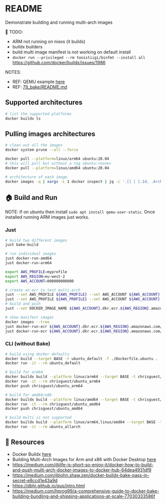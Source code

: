 # README

Demonstrate building and running multi-arch images

📝 TODO:

* ARM not running on nixos (it builds)
* buildx builders
* build multi image manifest is not working on default install
* `docker run --privileged --rm tonistiigi/binfmt --install all` https://github.com/docker/buildx/issues/1986

NOTES:

* REF: QEMU example [here](https://github.com/chrisguest75/sysadmin_examples/tree/master/16_qemu)  
* REF: [79_bake/README.md](../79_bake/README.md)

## Supported architectures  

```sh
# list the supported platforms
docker buildx ls   
```

## Pulling images architectures

```sh
# clean out all the images
docker system prune --all --force

docker pull --platform=linux/arm64 ubuntu:20.04 
# this will pull but without a tag ubuntu:<none>
docker pull --platform=linux/amd64 ubuntu:20.04 

# architecture of each image
docker images -q | xargs -L 1 docker inspect | jq -c '.[] | [.Id, .Architecture, .RepoTags[]]'
```

## 🏠 Build and Run

NOTE: If on ubuntu then install `sudo apt install qemu-user-static`.  Once installed running ARM images just works.  

### Just

```sh
# build two different images
just bake-build

# run individual images
just docker-run-amd64
just docker-run-arm64

export AWS_PROFILE=myprofile
export AWS_REGION=eu-west-2 
export AWS_ACCOUNT=000000000000

# create an ecr to test multi-arch
just --set AWS_PROFILE ${AWS_PROFILE} --set AWS_ACCOUNT ${AWS_ACCOUNT} ecr-create
just --set AWS_PROFILE ${AWS_PROFILE} --set AWS_ACCOUNT ${AWS_ACCOUNT} ecr-login
# build and push 
just --set DOCKER_IMAGE_NAME ${AWS_ACCOUNT}.dkr.ecr.${AWS_REGION}.amazonaws.com/55_multiarch --set DOCKER_IMAGE_TAG latest bake-build-push ubuntu-image-multi

# show manifest images 
docker images --tree
just docker-run-ecr ${AWS_ACCOUNT}.dkr.ecr.${AWS_REGION}.amazonaws.com/55_multiarch:latest "linux/amd64" 
just docker-run-ecr ${AWS_ACCOUNT}.dkr.ecr.${AWS_REGION}.amazonaws.com/55_multiarch:latest "linux/arm64" 
```

### CLI (without Bake)

```sh
# build using docker defaults
docker build --target BASE -t ubuntu_default -f ./Dockerfile.ubuntu .
docker run -it --rm ubuntu_default 

# build for arm64
docker buildx build --platform linux/arm64 --target BASE -t chrisguest/ubuntu_arm64 -f ./Dockerfile.ubuntu .
docker run -it --rm chrisguest/ubuntu_arm64 
docker push chrisguest/ubuntu_arm64  

# build for amd64/x86
docker buildx build --platform linux/amd64 --target BASE -t chrisguest/ubuntu_amd64 -f ./Dockerfile.ubuntu .
docker run -it --rm chrisguest/ubuntu_amd64 
docker push chrisguest/ubuntu_amd64 

# build multi is not supported 
docker buildx build --platform linux/arm64,linux/amd64 --target BASE -t ubuntu_allarch -f ./Dockerfile.ubuntu .
docker run -it --rm ubuntu_allarch
```

## 👀 Resources

* Docker Buildx [here](https://docs.docker.com/buildx/working-with-buildx/)
* Building Multi-Arch Images for Arm and x86 with Docker Desktop [here](https://www.docker.com/blog/multi-arch-images/)
* https://medium.com/@life-is-short-so-enjoy-it/docker-how-to-build-and-push-multi-arch-docker-images-to-docker-hub-64dea4931df9
* https://medium.com/@john.shaw.zen/docker-buildx-bake-pass-in-secret-e8ccd1e43a9d
* https://dbhi.github.io/qus/intro.html
* https://medium.com/hprog99/a-comprehensive-guide-to-docker-bake-building-bundling-and-shipping-applications-at-scale-77030333586f
